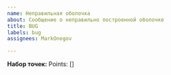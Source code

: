 ```yaml
---
name: Неправильная оболочка
about: Сообщение о неправильно построенной оболочке
title: BUG
labels: bug
assignees: MarkOnegov

---
```


**Набор точек:**
Points: []
